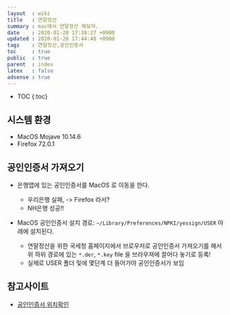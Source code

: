 ```yaml
---
layout  : wiki
title   : 연말정산
summary : mac에서 연말정산 해보자.
date    : 2020-01-20 17:38:27 +0900
updated : 2020-01-20 17:44:48 +0900
tags    : 연말정산,공인인증서
toc     : true
public  : true
parent  : index
latex   : false
adsense : true
---
```

* TOC
{:toc}

## 시스템 환경
  * MacOS Mojave 10.14.6
  * Firefox 72.0.1


## 공인인증서 가져오기

* 은행앱에 있는 공인인증서를 MacOS 로 이동을 한다.
  * 우리은행 실패, -> Firefox 라서?
  * NH은행 성공!!

* MacOS 공인인증서 설치 경로: `~/Library/Preferences/NPKI/yessign/USER` 아래에 설치된다.
  * 연말정산을 위한 국세청 홈페이지에서 브로우저로 공인인증서 가져오기를 해서 위 하위 경로에 있는 `*.der`, `*.key` file 을 브라우져에 끌어다 놓기로 등록!
  * 실제로 USER 폴더 및에 몇단계 더 들어가야 공인인증서가 보임


## 참고사이트 

* [공인인증서 위치확인](https://seogilang.tistory.com/854)
